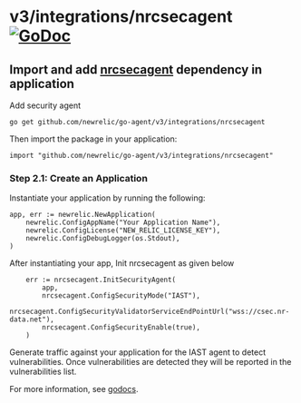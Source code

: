 # v3/integrations/nrcsecagent [![GoDoc](https://godoc.org/github.com/newrelic/go-agent/v3/integrations/nrcsecagent?status.svg)](https://godoc.org/github.com/newrelic/go-agent/v3/integrations/nrcsecagent)


## Import and add [nrcsecagent](https://github.com/newrelic/go-agent/v3/integrations/nrcsecagent) dependency in application
Add security agent

```
go get github.com/newrelic/go-agent/v3/integrations/nrcsecagent 
```
Then import the package in your application:

```
import "github.com/newrelic/go-agent/v3/integrations/nrcsecagent"
```

### Step 2.1: Create an Application

Instantiate your application by running the following:
```
app, err := newrelic.NewApplication(
    newrelic.ConfigAppName("Your Application Name"),
    newrelic.ConfigLicense("NEW_RELIC_LICENSE_KEY"),
    newrelic.ConfigDebugLogger(os.Stdout),
)
```

After instantiating your app, Init nrcsecagent as given below

```
    err := nrcsecagent.InitSecurityAgent(
        app,
       	nrcsecagent.ConfigSecurityMode("IAST"),
        nrcsecagent.ConfigSecurityValidatorServiceEndPointUrl("wss://csec.nr-data.net"),
        nrcsecagent.ConfigSecurityEnable(true),
    )
```

Generate traffic against your application for the IAST agent to detect vulnerabilities. Once vulnerabilities are detected they will be reported in the vulnerabilities list.

For more information, see
[godocs](https://godoc.org/github.com/newrelic/go-agent/v3/integrations/nrcsecagent).
